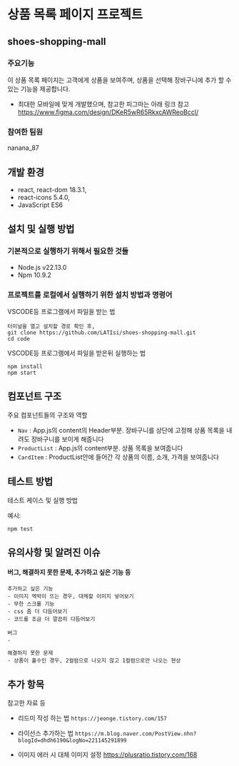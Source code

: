# 상품 목록 페이지 프로젝트

## shoes-shopping-mall
### 주요기능
이 상품 목록 페이지는 고객에게 상품을 보여주며, 상품을 선택해 장바구니에 추가 할 수 있는 기능을 제공합니다.

- 최대한 모바일에 맞게 개발했으며, 참고한 피그마는 아래 링크 참고
<a>https://www.figma.com/design/DKeR5wR65RkxcAWReoBccl/</a>

### 참여한 팀원
nanana_87

## 개발 환경
- react, react-dom 18.3.1, 
- react-icons 5.4.0,
- JavaScript ES6

## 설치 및 실행 방법

### 기본적으로 실행하기 위해서 필요한 것들
- Node.js v22.13.0
- Npm 10.9.2

### 프로젝트를 로컬에서 실행하기 위한 설치 방법과 명령어

VSCODE등 프로그램에서 파일을 받는 법
```
터미널을 열고 설치할 경로 확인 후,
git clone https://github.com/LATIsi/shoes-shopping-mall.git
cd code
```

VSCODE등 프로그램에서 파일을 받은뒤 실행하는 법
```
npm install
npm start
```


## 컴포넌트 구조

주요 컴포넌트들의 구조와 역할

- `Nav` : App.js의 content의 Header부분. 장바구니를 상단에 고정해 상품 목록을 내려도 장바구니를 보이게 해줍니다
- `ProductList` : App.js의 content부분. 상품 목록을 보여줍니다
- `CardItem` : ProductList안에 들어간 각 상품의 이름, 소개, 가격을 보여줍니다

## 테스트 방법

테스트 케이스 및 실행 방법

예시:
```
npm test
```

## 유의사항 및 알려진 이슈

####  버그, 해결하지 못한 문제, 추가하고 싶은 기능 등


```
추가하고 싶은 기능
- 이미지 엑박이 뜨는 경우, 대체할 이미지 넣어보기
- 무한 스크롤 기능
- css 좀 더 다듬어보기
- 코드를 조금 더 깔끔히 다듬어보기
```

```
버그
.
```

```
해결하지 못한 문제
- 상품이 홀수인 경우, 2컬럼으로 나오지 않고 1컬럼으로만 나오는 현상 
```

## 추가 항목

참고한 자료 등

- 리드미 작성 하는 법
<a>`https://jeonge.tistory.com/157 `</a>


- 라이선스 추가하는 법
<a>`https://m.blog.naver.com/PostView.nhn?blogId=dhdh6190&logNo=221145291899`</a>
 
- 이미지 에러 시 대체 이미지 설정
<a>https://plusratio.tistory.com/168</a>